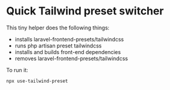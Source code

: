 # Quick Tailwind preset switcher

This tiny helper does the following things:

- installs laravel-frontend-presets/tailwindcss
- runs php artisan preset tailwindcss
- installs and builds front-end dependencies
- removes laravel-frontend-presets/tailwindcss

To run it:

```
npx use-tailwind-preset
```